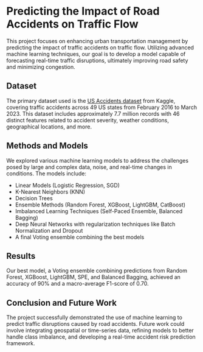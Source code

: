 # Predicting the Impact of Road Accidents on Traffic Flow

This project focuses on enhancing urban transportation management by predicting the impact of traffic accidents on traffic flow. Utilizing advanced machine learning techniques, our goal is to develop a model capable of forecasting real-time traffic disruptions, ultimately improving road safety and minimizing congestion.

## Dataset
The primary dataset used is the [US Accidents dataset](https://www.kaggle.com/datasets/sobhanmoosavi/us-accidents) from Kaggle, covering traffic accidents across 49 US states from February 2016 to March 2023. This dataset includes approximately 7.7 million records with 46 distinct features related to accident severity, weather conditions, geographical locations, and more.

## Methods and Models
We explored various machine learning models to address the challenges posed by large and complex data, noise, and real-time changes in conditions. The models include:
- Linear Models (Logistic Regression, SGD)
- K-Nearest Neighbors (KNN)
- Decision Trees
- Ensemble Methods (Random Forest, XGBoost, LightGBM, CatBoost)
- Imbalanced Learning Techniques (Self-Paced Ensemble, Balanced Bagging)
- Deep Neural Networks with regularization techniques like Batch Normalization and Dropout
- A final Voting ensemble combining the best models

## Results
Our best model, a Voting ensemble combining predictions from Random Forest, XGBoost, LightGBM, SPE, and Balanced Bagging, achieved an accuracy of 90% and a macro-average F1-score of 0.70.

## Conclusion and Future Work
The project successfully demonstrated the use of machine learning to predict traffic disruptions caused by road accidents. Future work could involve integrating geospatial or time-series data, refining models to better handle class imbalance, and developing a real-time accident risk prediction framework.


